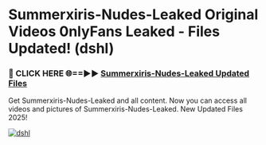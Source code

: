 # Summerxiris-Nudes-Leaked Original Videos 0nlyFans Leaked - Files Updated! (dshl)

<h3>🔴 CLICK HERE 🌐==►► <a href="https://tinyurl.com/5h6xmrr3" rel="nofollow">Summerxiris-Nudes-Leaked Updated Files</a></h3>

Get Summerxiris-Nudes-Leaked and all content. Now you can access all videos and pictures of Summerxiris-Nudes-Leaked. New Updated Files 2025!

[![dshl](https://i.imgur.com/KVD873Z.gif)](https://tinyurl.com/5h6xmrr3)
